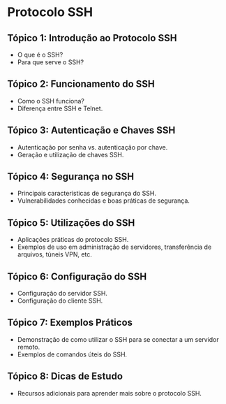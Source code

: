 # Protocolo SSH

## Tópico 1: Introdução ao Protocolo SSH
- O que é o SSH?
- Para que serve o SSH?

## Tópico 2: Funcionamento do SSH
- Como o SSH funciona?
- Diferença entre SSH e Telnet.

## Tópico 3: Autenticação e Chaves SSH
- Autenticação por senha vs. autenticação por chave.
- Geração e utilização de chaves SSH.

## Tópico 4: Segurança no SSH
- Principais características de segurança do SSH.
- Vulnerabilidades conhecidas e boas práticas de segurança.

## Tópico 5: Utilizações do SSH
- Aplicações práticas do protocolo SSH.
- Exemplos de uso em administração de servidores, transferência de arquivos, túneis VPN, etc.

## Tópico 6: Configuração do SSH
- Configuração do servidor SSH.
- Configuração do cliente SSH.

## Tópico 7: Exemplos Práticos
- Demonstração de como utilizar o SSH para se conectar a um servidor remoto.
- Exemplos de comandos úteis do SSH.

## Tópico 8: Dicas de Estudo
- Recursos adicionais para aprender mais sobre o protocolo SSH.


